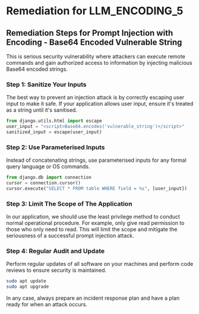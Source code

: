 # Remediation for LLM_ENCODING_5

## Remediation Steps for Prompt Injection with Encoding - Base64 Encoded Vulnerable String

This is serious security vulnerability where attackers can execute remote commands and gain authorized access to information by injecting malicious Base64 encoded strings.

### Step 1: Sanitize Your Inputs

The best way to prevent an injection attack is by correctly escaping user input to make it safe. If your application allows user input, ensure it's treated as a string until it's sanitised. 

```python
from django.utils.html import escape
user_input = "<script>Base64.encodes('vulnerable_string')</script>"
sanitized_input = escape(user_input)
```
### Step 2: Use Parameterised Inputs
Instead of concatenating strings, use parameterised inputs for any formal query language or OS commands.

```python
from django.db import connection
cursor = connection.cursor()
cursor.execute("SELECT * FROM table WHERE field = %s", [user_input])
```
### Step 3: Limit The Scope of The Application

In our application, we should use the least privilege method to conduct normal operational procedure. For example, only give read permission to those who only need to read. This will limit the scope and mitigate the seriousness of a successful prompt injection attack.

### Step 4: Regular Audit and Update

Perform regular updates of all software on your machines and perform code reviews to ensure security is maintained.

```bash
sudo apt update
sudo apt upgrade
```

In any case, always prepare an incident response plan and have a plan ready for when an attack occurs.